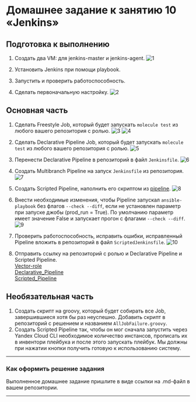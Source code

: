 # Домашнее задание к занятию 10 «Jenkins»

## Подготовка к выполнению

1. Создать два VM: для jenkins-master и jenkins-agent.
![1](https://github.com/PatKolzin/cicd-jenkins/assets/75835363/d7162687-572c-4ae3-8a43-6ac291b1496b)

2. Установить Jenkins при помощи playbook.
3. Запустить и проверить работоспособность.
4. Сделать первоначальную настройку.
![2](https://github.com/PatKolzin/cicd-jenkins/assets/75835363/03fedc8d-a41e-4b11-93dd-eb6f6cb4b0c8)

## Основная часть

1. Сделать Freestyle Job, который будет запускать `molecule test` из любого вашего репозитория с ролью.
![3](https://github.com/PatKolzin/cicd-jenkins/assets/75835363/dc7bd74e-fb74-4366-aa8d-597edf8e6a5e)
![4](https://github.com/PatKolzin/cicd-jenkins/assets/75835363/1e1b0248-f2e8-4e3a-9a8f-3dca4198f49a)

2. Сделать Declarative Pipeline Job, который будет запускать `molecule test` из любого вашего репозитория с ролью.
![5](https://github.com/PatKolzin/cicd-jenkins/assets/75835363/0eb37eb6-a76b-4304-9c56-43d3c486fc06)

3. Перенести Declarative Pipeline в репозиторий в файл `Jenkinsfile`.
![6](https://github.com/PatKolzin/cicd-jenkins/assets/75835363/5f6c5e6d-ea12-4776-8600-ae522900aa26)

4. Создать Multibranch Pipeline на запуск `Jenkinsfile` из репозитория.
![7](https://github.com/PatKolzin/cicd-jenkins/assets/75835363/4fde06d7-0739-4f7c-8a80-aca50bb46520)

5. Создать Scripted Pipeline, наполнить его скриптом из [pipeline](https://github.com/netology-code/mnt-homeworks/tree/MNT-video/09-ci-04-jenkins/pipeline).
![8](https://github.com/PatKolzin/cicd-jenkins/assets/75835363/7226032a-5555-4bab-abe6-5123a37851c2)

6. Внести необходимые изменения, чтобы Pipeline запускал `ansible-playbook` без флагов `--check --diff`, если не установлен параметр при запуске джобы (prod_run = True). По умолчанию параметр имеет значение False и запускает прогон с флагами `--check --diff`.
![9](https://github.com/PatKolzin/cicd-jenkins/assets/75835363/3b602911-170e-4fba-ab99-d0488d8fb2d0)

7. Проверить работоспособность, исправить ошибки, исправленный Pipeline вложить в репозиторий в файл `ScriptedJenkinsfile`.
![10](https://github.com/PatKolzin/cicd-jenkins/assets/75835363/6013b70d-c059-4b07-9d8b-9415b43fdf82)

8. Отправить ссылку на репозиторий с ролью и Declarative Pipeline и Scripted Pipeline.  
[Vector-role](https://github.com/PatKolzin/vector-role-molecule/tree/main/)  
[Declarative_Pipeline](https://github.com/PatKolzin/vector-role-molecule/blob/main/Jenkinsfile)  
[Scripted_Pipeline](https://github.com/PatKolzin/vector-role-molecule/blob/main/ScriptedJenkinsfile)  



## Необязательная часть

1. Создать скрипт на groovy, который будет собирать все Job, завершившиеся хотя бы раз неуспешно. Добавить скрипт в репозиторий с решением и названием `AllJobFailure.groovy`.
2. Создать Scripted Pipeline так, чтобы он мог сначала запустить через Yandex Cloud CLI необходимое количество инстансов, прописать их в инвентори плейбука и после этого запускать плейбук. Мы должны при нажатии кнопки получить готовую к использованию систему.

---

### Как оформить решение задания

Выполненное домашнее задание пришлите в виде ссылки на .md-файл в вашем репозитории.

---
